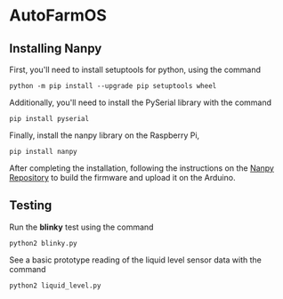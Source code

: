 # AutoFarmOS

## Installing Nanpy
First, you'll need to install setuptools for python, using the command

    python -m pip install --upgrade pip setuptools wheel

Additionally, you'll need to install the PySerial library with the command

    pip install pyserial

Finally, install the nanpy library on the Raspberry Pi,

    pip install nanpy

After completing the installation, following the instructions on the [Nanpy Repository](https://github.com/nanpy/nanpy) to build the firmware and upload it on the Arduino.

## Testing

Run the **blinky** test using the command

    python2 blinky.py

See a basic prototype reading of the liquid level sensor data with the command

    python2 liquid_level.py